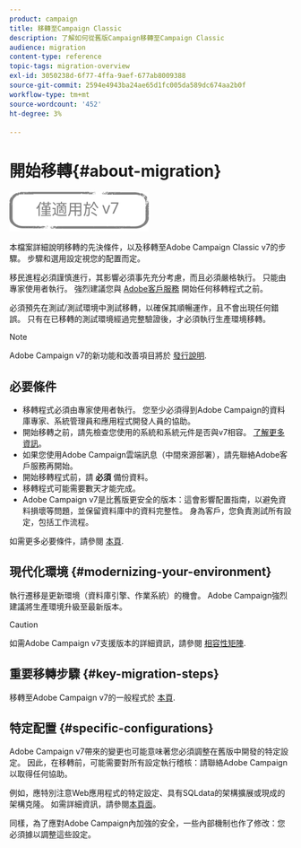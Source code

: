 ```yaml
---
product: campaign
title: 移轉至Campaign Classic
description: 了解如何從舊版Campaign移轉至Campaign Classic
audience: migration
content-type: reference
topic-tags: migration-overview
exl-id: 3050238d-6f77-4ffa-9aef-677ab8009388
source-git-commit: 2594e4943ba24ae65d1fc005da589dc674aa2b0f
workflow-type: tm+mt
source-wordcount: '452'
ht-degree: 3%

---
```


# 開始移轉{#about-migration}

![](../../assets/v7-only.svg)

本檔案詳細說明移轉的先決條件，以及移轉至Adobe Campaign Classic v7的步驟。 步驟和選用設定視您的配置而定。

移民進程必須謹慎進行，其影響必須事先充分考慮，而且必須嚴格執行。 只能由專家使用者執行。 強烈建議您與 [Adobe客戶服務](https://helpx.adobe.com/tw/enterprise/admin-guide.html/enterprise/using/support-for-experience-cloud.ug.html) 開始任何移轉程式之前。

必須預先在測試/測試環境中測試移轉，以確保其順暢運作，且不會出現任何錯誤。 只有在已移轉的測試環境經過完整驗證後，才必須執行生產環境移轉。

>[!NOTE]
>
>Adobe Campaign v7的新功能和改善項目將於 [發行說明](../../rn/using/latest-release.md).


## 必要條件

* 移轉程式必須由專家使用者執行。 您至少必須得到Adobe Campaign的資料庫專家、系統管理員和應用程式開發人員的協助。
* 開始移轉之前，請先檢查您使用的系統和系統元件是否與v7相容。 [了解更多資訊](../../rn/using/compatibility-matrix.md)。
* 如果您使用Adobe Campaign雲端訊息（中間來源部署），請先聯絡Adobe客戶服務再開始。
* 開始移轉程式前，請 **必須** 備份資料。
* 移轉程式可能需要數天才能完成。
* Adobe Campaign v7是比舊版更安全的版本：這會影響配置指南，以避免資料損壞等問題，並保留資料庫中的資料完整性。 身為客戶，您負責測試所有設定，包括工作流程。

如需更多必要條件，請參閱 [本頁](../../migration/using/before-starting-migration.md).


## 現代化環境 {#modernizing-your-environment}

執行遷移是更新環境（資料庫引擎、作業系統）的機會。 Adobe Campaign強烈建議將生產環境升級至最新版本。

>[!CAUTION]
>
>如需Adobe Campaign v7支援版本的詳細資訊，請參閱 [相容性矩陣](../../rn/using/compatibility-matrix.md).

## 重要移轉步驟 {#key-migration-steps}

移轉至Adobe Campaign v7的一般程式於 [本頁](../../migration/using/before-starting-migration.md).


## 特定配置 {#specific-configurations}

Adobe Campaign v7帶來的變更也可能意味著您必須調整在舊版中開發的特定設定。 因此，在移轉前，可能需要對所有設定執行稽核：請聯絡Adobe Campaign以取得任何協助。

例如，應特別注意Web應用程式的特定設定、具有SQLdata的架構擴展或現成的架構克隆。 如需詳細資訊，請參閱[本頁面](../../migration/using/configuring-your-platform.md)。

同樣，為了應對Adobe Campaign內加強的安全，一些內部機制也作了修改：您必須據以調整這些設定。

